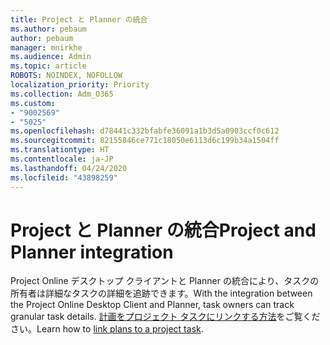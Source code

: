 ```yaml
---
title: Project と Planner の統合
ms.author: pebaum
author: pebaum
manager: mnirkhe
ms.audience: Admin
ms.topic: article
ROBOTS: NOINDEX, NOFOLLOW
localization_priority: Priority
ms.collection: Adm_O365
ms.custom:
- "9002569"
- "5025"
ms.openlocfilehash: d78441c332bfabfe36091a1b3d5a0903ccf0c612
ms.sourcegitcommit: 82155846ce771c18050e6113d6c199b34a1504ff
ms.translationtype: HT
ms.contentlocale: ja-JP
ms.lasthandoff: 04/24/2020
ms.locfileid: "43898259"
---
```

# <a name="project-and-planner-integration"></a><span data-ttu-id="9a882-102">Project と Planner の統合</span><span class="sxs-lookup"><span data-stu-id="9a882-102">Project and Planner integration</span></span>

<span data-ttu-id="9a882-103">Project Online デスクトップ クライアントと Planner の統合により、タスクの所有者は詳細なタスクの詳細を追跡できます。</span><span class="sxs-lookup"><span data-stu-id="9a882-103">With the integration between the Project Online Desktop Client and Planner, task owners can track granular task details.</span></span> <span data-ttu-id="9a882-104">[計画をプロジェクト タスクにリンクする方法](https://www.microsoft.com/microsoft-365/blog/2017/10/30/introducing-new-ways-to-work-in-microsoft-project/)をご覧ください。</span><span class="sxs-lookup"><span data-stu-id="9a882-104">Learn how to [link plans to a project task](https://www.microsoft.com/microsoft-365/blog/2017/10/30/introducing-new-ways-to-work-in-microsoft-project/).</span></span>
